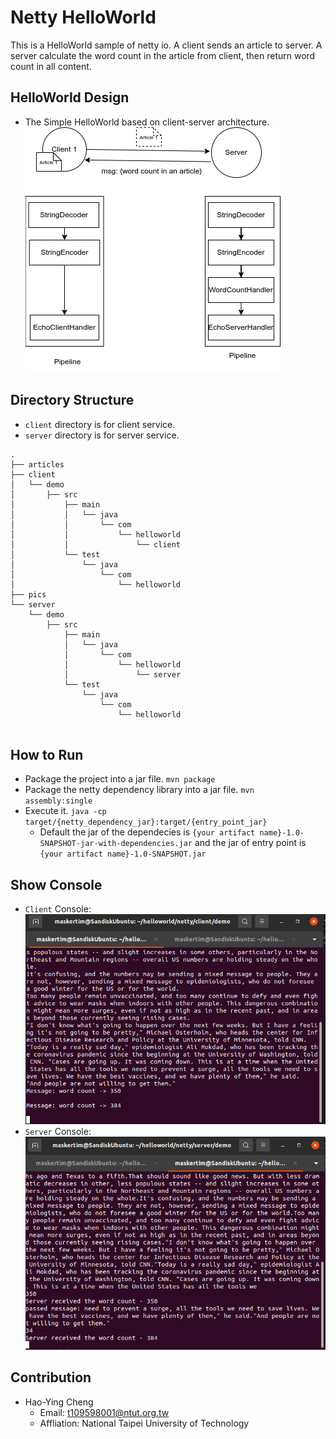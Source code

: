 # Netty HelloWorld
This is a HelloWorld sample of netty io.
A client sends an article to server.
A server calculate the word count in the article from client, then return word count in all content.

## HelloWorld Design
* The Simple HelloWorld based on client-server architecture.
![Netty-HelloWorld](pics/netty-helloworld.png)

## Directory Structure
* `client` directory is for client service.
* `server` directory is for server service.
```
.
├── articles
├── client
│   └── demo
│       ├── src
│           ├── main
│           │   └── java
│           │       └── com
│           │           └── helloworld
│           │               └── client
│           └── test
│               └── java
│                   └── com
│                       └── helloworld
├── pics
└── server
    └── demo
        ├── src
            ├── main
            │   └── java
            │       └── com
            │           └── helloworld
            │               └── server
            └── test
                └── java
                    └── com
                        └── helloworld
        
```

## How to Run
* Package the project into a jar file.
    `mvn package`
* Package the netty dependency library into a jar file.
    `mvn assembly:single`
* Execute it.
    `java -cp target/{netty_dependency_jar}:target/{entry_point_jar}`
    * Default the jar of the dependecies is `{your artifact name}-1.0-SNAPSHOT-jar-with-dependencies.jar` and the jar of entry point is `{your artifact name}-1.0-SNAPSHOT.jar`

## Show Console
* `Client` Console:
![Client-Console](pics/client-console.png)
* `Server` Console:
![Server-Console](pics/server-console.png)

## Contribution
* Hao-Ying Cheng
    * Email: t109598001@ntut.org.tw
    * Affliation: National Taipei University of Technology